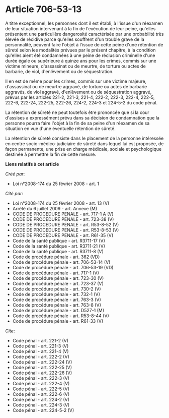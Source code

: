 # Article 706-53-13

A titre exceptionnel, les personnes dont il est établi, à l'issue d'un réexamen de leur situation intervenant à la fin de
l'exécution de leur peine, qu'elles présentent une particulière dangerosité caractérisée par une probabilité très élevée de
récidive parce qu'elles souffrent d'un trouble grave de la personnalité, peuvent faire l'objet à l'issue de cette peine d'une
rétention de sûreté selon les modalités prévues par le présent chapitre, à la condition qu'elles aient été condamnées à une
peine de réclusion criminelle d'une durée égale ou supérieure à quinze ans pour les crimes, commis sur une victime mineure,
d'assassinat ou de meurtre, de torture ou actes de barbarie, de viol, d'enlèvement ou de séquestration. 

Il en est de même pour les crimes, commis sur une victime majeure, d'assassinat ou de meurtre aggravé, de torture ou actes de
barbarie aggravés, de viol aggravé, d'enlèvement ou de séquestration aggravé, prévus par les articles 221-2, 221-3, 221-4,
222-2, 222-3, 222-4, 222-5, 222-6, 222-24, 222-25, 222-26, 224-2, 224-3 et 224-5-2 du code pénal. 

La rétention de sûreté ne peut toutefois être prononcée que si la cour d'assises a expressément prévu dans sa décision de
condamnation que la personne pourra faire l'objet à la fin de sa peine d'un réexamen de sa situation en vue d'une éventuelle
rétention de sûreté. 

La rétention de sûreté consiste dans le placement de la personne intéressée en centre socio-médico-judiciaire de sûreté dans
lequel lui est proposée, de façon permanente, une prise en charge médicale, sociale et psychologique destinée à permettre la
fin de cette mesure.

**Liens relatifs à cet article**

_Créé par_:

  - Loi n°2008-174 du 25 février 2008 - art. 1

_Cité par_:

  - Loi n°2008-174 du 25 février 2008 - art. 13 (V)
  - Arrêté du 6 juillet 2009 - art. Annexe (M)
  - CODE DE PROCEDURE PENALE - art. 717-1 A (V)
  - CODE DE PROCEDURE PENALE - art. 723-38 (V)
  - CODE DE PROCEDURE PENALE - art. R53-8-52 (V)
  - CODE DE PROCEDURE PENALE - art. R53-8-53 (V)
  - CODE DE PROCEDURE PENALE - art. R61-35 (V)
  - Code de la santé publique - art. R3711-17 (V)
  - Code de la santé publique - art. R3711-21 (V)
  - Code de la santé publique - art. R3711-8 (V)
  - Code de procédure pénale - art. 362 (VD)
  - Code de procédure pénale - art. 706-53-14 (V)
  - Code de procédure pénale - art. 706-53-19 (VD)
  - Code de procédure pénale - art. 717-1 (V)
  - Code de procédure pénale - art. 723-30 (V)
  - Code de procédure pénale - art. 723-37 (V)
  - Code de procédure pénale - art. 730-2 (V)
  - Code de procédure pénale - art. 732-1 (V)
  - Code de procédure pénale - art. 763-3 (V)
  - Code de procédure pénale - art. 763-8 (V)
  - Code de procédure pénale - art. D527-1 (M)
  - Code de procédure pénale - art. R53-8-44 (V)
  - Code de procédure pénale - art. R61-33 (V)

_Cite_:

  - Code pénal - art. 221-2 (V)
  - Code pénal - art. 221-3 (V)
  - Code pénal - art. 221-4 (V)
  - Code pénal - art. 222-2 (V)
  - Code pénal - art. 222-24 (V)
  - Code pénal - art. 222-25 (V)
  - Code pénal - art. 222-26 (V)
  - Code pénal - art. 222-3 (V)
  - Code pénal - art. 222-4 (V)
  - Code pénal - art. 222-5 (V)
  - Code pénal - art. 222-6 (V)
  - Code pénal - art. 224-2 (V)
  - Code pénal - art. 224-3 (V)
  - Code pénal - art. 224-5-2 (V)
